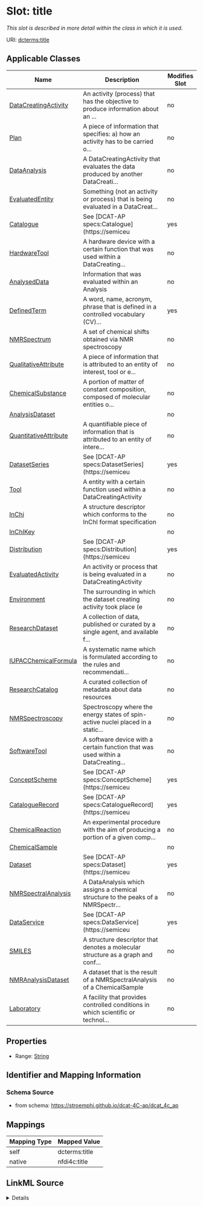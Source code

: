

# Slot: title


_This slot is described in more detail within the class in which it is used._





URI: [dcterms:title](http://purl.org/dc/terms/title)



<!-- no inheritance hierarchy -->





## Applicable Classes

| Name | Description | Modifies Slot |
| --- | --- | --- |
| [DataCreatingActivity](DataCreatingActivity.md) | An activity (process) that has the objective to produce information about an ... |  no  |
| [Plan](Plan.md) | A piece of information that specifies: a) how an activity has to be carried o... |  no  |
| [DataAnalysis](DataAnalysis.md) | A DataCreatingActivity that evaluates the data produced by another DataCreati... |  no  |
| [EvaluatedEntity](EvaluatedEntity.md) | Something (not an activity or process) that is being evaluated in a DataCreat... |  no  |
| [Catalogue](Catalogue.md) | See [DCAT-AP specs:Catalogue](https://semiceu |  yes  |
| [HardwareTool](HardwareTool.md) | A hardware device with a certain function that was used within a DataCreating... |  no  |
| [AnalysedData](AnalysedData.md) | Information that was evaluated within an Analysis |  no  |
| [DefinedTerm](DefinedTerm.md) | A word, name, acronym, phrase that is defined in a controlled vocabulary (CV)... |  yes  |
| [NMRSpectrum](NMRSpectrum.md) | A set of chemical shifts obtained via NMR spectroscopy |  no  |
| [QualitativeAttribute](QualitativeAttribute.md) | A piece of information that is attributed to an entity of interest, tool or e... |  no  |
| [ChemicalSubstance](ChemicalSubstance.md) | A portion of matter of constant composition, composed of molecular entities o... |  no  |
| [AnalysisDataset](AnalysisDataset.md) |  |  no  |
| [QuantitativeAttribute](QuantitativeAttribute.md) | A quantifiable piece of information that is attributed to an entity of intere... |  no  |
| [DatasetSeries](DatasetSeries.md) | See [DCAT-AP specs:DatasetSeries](https://semiceu |  yes  |
| [Tool](Tool.md) | A entity with a certain function used within a DataCreatingActivity |  no  |
| [InChi](InChi.md) | A structure descriptor which conforms to the InChI format specification |  no  |
| [InChIKey](InChIKey.md) |  |  no  |
| [Distribution](Distribution.md) | See [DCAT-AP specs:Distribution](https://semiceu |  yes  |
| [EvaluatedActivity](EvaluatedActivity.md) | An activity or process that is being evaluated in a DataCreatingActivity |  no  |
| [Environment](Environment.md) | The surrounding in which the dataset creating activity took place (e |  no  |
| [ResearchDataset](ResearchDataset.md) | A collection of data, published or curated by a single agent, and available f... |  no  |
| [IUPACChemicalFormula](IUPACChemicalFormula.md) | A systematic name which is formulated according to the rules and recommendati... |  no  |
| [ResearchCatalog](ResearchCatalog.md) | A curated collection of metadata about data resources |  no  |
| [NMRSpectroscopy](NMRSpectroscopy.md) | Spectroscopy where the energy states of spin-active nuclei placed in a static... |  no  |
| [SoftwareTool](SoftwareTool.md) | A software device with a certain function that was used within a DataCreating... |  no  |
| [ConceptScheme](ConceptScheme.md) | See [DCAT-AP specs:ConceptScheme](https://semiceu |  yes  |
| [CatalogueRecord](CatalogueRecord.md) | See [DCAT-AP specs:CatalogueRecord](https://semiceu |  yes  |
| [ChemicalReaction](ChemicalReaction.md) | An experimental procedure with the aim of producing a portion of a given comp... |  no  |
| [ChemicalSample](ChemicalSample.md) |  |  no  |
| [Dataset](Dataset.md) | See [DCAT-AP specs:Dataset](https://semiceu |  yes  |
| [NMRSpectralAnalysis](NMRSpectralAnalysis.md) | A DataAnalysis which assigns a chemical structure to the peaks of a NMRSpectr... |  no  |
| [DataService](DataService.md) | See [DCAT-AP specs:DataService](https://semiceu |  yes  |
| [SMILES](SMILES.md) | A structure descriptor that denotes a molecular structure as a graph and conf... |  no  |
| [NMRAnalysisDataset](NMRAnalysisDataset.md) | A dataset that is the result of a NMRSpectralAnalysis of a ChemicalSample |  no  |
| [Laboratory](Laboratory.md) | A facility that provides controlled conditions in which scientific or technol... |  no  |







## Properties

* Range: [String](String.md)





## Identifier and Mapping Information







### Schema Source


* from schema: https://stroemphi.github.io/dcat-4C-ap/dcat_4c_ap




## Mappings

| Mapping Type | Mapped Value |
| ---  | ---  |
| self | dcterms:title |
| native | nfdi4c:title |




## LinkML Source

<details>
```yaml
name: title
description: This slot is described in more detail within the class in which it is
  used.
from_schema: https://stroemphi.github.io/dcat-4C-ap/dcat_4c_ap
rank: 1000
slot_uri: dcterms:title
alias: title
domain_of:
- Catalogue
- CatalogueRecord
- ConceptScheme
- DataService
- Dataset
- DatasetSeries
- Distribution
- DefinedTerm
- DataCreatingActivity
- EvaluatedEntity
- EvaluatedActivity
- Tool
- Environment
- Plan
- QualitativeAttribute
- QuantitativeAttribute
range: string

```
</details>